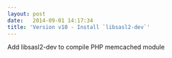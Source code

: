 ```yaml
---
layout: post
date:   2014-09-01 14:17:34
title: 'Version v10 - Install `libsasl2-dev`'
---
```


Add libsasl2-dev to compile PHP memcached module
